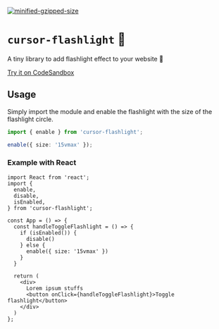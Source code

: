 [![minified-gzipped-size](https://img.shields.io/bundlephobia/minzip/cursor-flashlight.svg)](https://bundlephobia.com/result?p=cursor-flashlight)
# `cursor-flashlight` 🔦

A tiny library to add flashlight effect to your website 🔦

[Try it on CodeSandbox](https://codesandbox.io/s/cursor-flashlight-demo-w8o5t?file=/src/App.js)

## Usage

Simply import the module and enable the flashlight with the size of the flashlight circle.

```ts
import { enable } from 'cursor-flashlight';

enable({ size: '15vmax' });
```

### Example with React

```tsx
import React from 'react';
import {
  enable,
  disable,
  isEnabled,
} from 'cursor-flashlight';

const App = () => {
  const handleToggleFlashlight = () => {
    if (isEnabled()) {
      disable()
    } else {
      enable({ size: '15vmax' })
    }
  }

  return (
    <div>
      Lorem ipsum stuffs
      <button onClick={handleToggleFlashlight}>Toggle flashlight</button>
    </div>
  )
};
```
